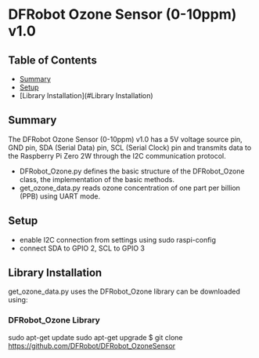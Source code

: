 # DFRobot Ozone Sensor (0-10ppm) v1.0
## Table of Contents

* [Summary](#Summary)
* [Setup](#Setup)
* [Library Installation](#Library Installation)

## Summary

The DFRobot Ozone Sensor (0-10ppm) v1.0 has a 5V voltage source pin, GND pin, SDA (Serial Data) pin, SCL (Serial Clock) pin and transmits data to the Raspberry Pi Zero 2W through the I2C communication protocol.

* DFRobot_Ozone.py defines the basic structure of the DFRobot_Ozone class, the implementation of the basic methods.
* get_ozone_data.py reads ozone concentration of one part per billion (PPB) using UART mode.

## Setup
* enable I2C connection from settings using sudo raspi-config
* connect SDA to GPIO 2, SCL to GPIO 3

## Library Installation

get_ozone_data.py uses the DFRobot_Ozone library can be downloaded using:

### DFRobot_Ozone Library

sudo apt-get update
sudo apt-get upgrade
$ git clone https://github.com/DFRobot/DFRobot_OzoneSensor